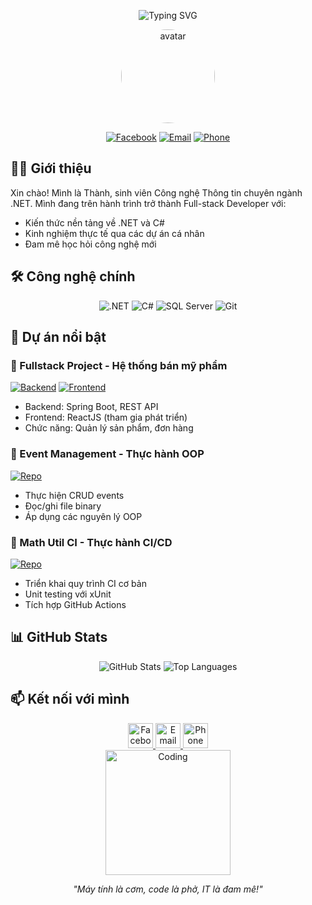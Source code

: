 <div align="center">
  <p align="center">
  <img src="https://readme-typing-svg.demolab.com?font=Fira+Code&weight=600&size=24&duration=3000&pause=1000&color=5C6BC0&width=500&lines=Chào+mừng+đến+với+GitHub+của+mình!;Đoàn+Trung+Thành+-+.NET+Developer;Sinh+viên+CNTT+chuyên+ngành+.NET" alt="Typing SVG" />
</p>

<p align="center">
  <img src="https://scontent.fdad3-3.fna.fbcdn.net/v/t39.30808-6/472718417_576310461864457_60899618235214486_n.jpg?_nc_cat=103&ccb=1-7&_nc_sid=6ee11a&_nc_eui2=AeFTNmFp4VzN1XOVApG_a91hAyb-3OG9HNwDJv7c4b0c3BaQxZoW00RLPYfs1zu7kXuiaK_51otb8-IHPHVzKWJR&_nc_ohc=prrcQhjcU4wQ7kNvwGKTcQP&_nc_oc=AdkSzI7F4QYMx-eutOO9fohtPq23r_a7x6pSctNcvGYf_9SJQ6_vcLxaTCTXbGbsHln9wNK2fkQ9C6fwFQVr4Div&_nc_zt=23&_nc_ht=scontent.fdad3-3.fna&_nc_gid=YtVDykyr89roJdOYyKH5Fw&oh=00_AfFiU1Ie5sw_zX6ycGXKJCIstFqJgSe6MMrJ_IxErQr6Dw&oe=6803F8B3" width="150" style="border-radius: 50%;" alt="avatar" />
</p>

  
  [![Facebook](https://img.shields.io/badge/-Facebook-1877F2?style=for-the-badge&logo=facebook&logoColor=white)](https://www.facebook.com/trung.oan.thanh.504361)
  [![Email](https://img.shields.io/badge/-12b4thanh%40gmail.com-D14836?style=for-the-badge&logo=gmail&logoColor=white)](mailto:12b4thanh@gmail.com)
  [![Phone](https://img.shields.io/badge/-0966.340.303-25D366?style=for-the-badge&logo=whatsapp&logoColor=white)](tel:+84966340303)
</div>

## 👨‍💻 Giới thiệu
Xin chào! Mình là Thành, sinh viên Công nghệ Thông tin chuyên ngành .NET. Mình đang trên hành trình trở thành Full-stack Developer với:
- Kiến thức nền tảng về .NET và C#
- Kinh nghiệm thực tế qua các dự án cá nhân
- Đam mê học hỏi công nghệ mới

## 🛠 Công nghệ chính
<div align="center">

![.NET](https://img.shields.io/badge/.NET-512BD4?style=for-the-badge&logo=dotnet&logoColor=white)
![C#](https://img.shields.io/badge/C%23-239120?style=for-the-badge&logo=c-sharp&logoColor=white)
![SQL Server](https://img.shields.io/badge/SQL_Server-CC2927?style=for-the-badge&logo=microsoft-sql-server&logoColor=white)
![Git](https://img.shields.io/badge/Git-F05032?style=for-the-badge&logo=git&logoColor=white)

</div>

## 🌟 Dự án nổi bật

### 🚀 Fullstack Project - Hệ thống bán mỹ phẩm
[![Backend](https://img.shields.io/badge/-Backend-6DB33F?style=flat&logo=spring&logoColor=white)](https://github.com/erik-dev-8386/skincare-product-sales-system-be) 
[![Frontend](https://img.shields.io/badge/-Frontend-61DAFB?style=flat&logo=react&logoColor=white)](https://github.com/erik-dev-8386/skincare-product-sales-system-FE)
- Backend: Spring Boot, REST API
- Frontend: ReactJS (tham gia phát triển)
- Chức năng: Quản lý sản phẩm, đơn hàng

### 📅 Event Management - Thực hành OOP
[![Repo](https://img.shields.io/badge/-Repository-181717?style=flat&logo=github&logoColor=white)](https://github.com/erik-dev-8386/event-management)
- Thực hiện CRUD events
- Đọc/ghi file binary
- Áp dụng các nguyên lý OOP

### 🔄 Math Util CI - Thực hành CI/CD
[![Repo](https://img.shields.io/badge/-Repository-181717?style=flat&logo=github&logoColor=white)](https://github.com/erik-dev-8386/math-util-ci)
- Triển khai quy trình CI cơ bản
- Unit testing với xUnit
- Tích hợp GitHub Actions

## 📊 GitHub Stats
<div align="center">
  
  ![GitHub Stats](https://github-readme-stats.vercel.app/api?username=erik-dev-8386&show_icons=true&theme=radical&hide_title=true)
  ![Top Languages](https://github-readme-stats.vercel.app/api/top-langs/?username=erik-dev-8386&layout=compact&theme=radical)

</div>

## 📫 Kết nối với mình
<div align="center">
  <a href="https://www.facebook.com/trung.oan.thanh.504361">
    <img src="https://img.icons8.com/fluency/48/000000/facebook.png" width="40" title="Facebook"/>
  </a>
  <a href="mailto:12b4thanh@gmail.com">
    <img src="https://img.icons8.com/color/48/000000/gmail.png" width="40" title="Email"/>
  </a>
  <a href="tel:+84966340303">
    <img src="https://img.icons8.com/color/48/000000/phone.png" width="40" title="Phone"/>
  </a>
</div>

<div align="center">
  <img src="https://media.giphy.com/media/Ln2dAW9oycjgmTpjX9/giphy.gif" width="200" alt="Coding"/>
  <p><i>"Máy tính là cơm, code là phở, IT là đam mê!"</i></p>
</div>
